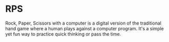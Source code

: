 # RPS
Rock, Paper, Scissors with a computer is a digital version of the traditional hand game where a human plays against a computer program. It's a simple yet fun way to practice quick thinking or pass the time.
